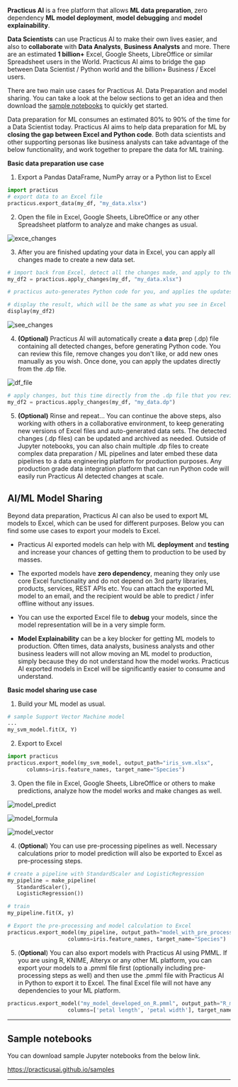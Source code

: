 **Practicus AI** is a free platform that allows **ML data preparation**, zero dependency **ML model deployment**, **model debugging** and **model explainability**. 

**Data Scientists** can use Practicus AI to make their own lives easier, and also to **collaborate** with **Data Analysts**, **Business Analysts** and more. There are an estimated **1 billion+** Excel, Google Sheets, LibreOffice or similar Spreadsheet users in the World. Practicus AI aims to bridge the gap between Data Scientist / Python world and the billion+ Business / Excel users.  

There are two main use cases for Practicus AI. Data Preparation and model sharing. You can take a look at the below sections to get an idea and then download the <a href="https://practicusai.github.io/samples/" target="_blank">sample notebooks</a> to quickly get started. 

Data preparation for ML consumes an estimated 80% to 90% of the time for a Data Scientist today. Practicus AI aims to help data preparation for ML by **closing the gap between Excel and Python code**. Both data scientists and other supporting personas like business analysts can take advantage of the below functionality, and work together to prepare the data for ML training. 

**Basic data preparation use case**

1) Export a Pandas DataFrame, NumPy array or a Python list to Excel

```python
import practicus
# export data to an Excel file
practicus.export_data(my_df, "my_data.xlsx")
```


2) Open the file in Excel, Google Sheets, LibreOffice or any other Spreadsheet platform to analyze and make changes as usual. 

![exce_changes](img/excel_changes.png)





3) After you are finished updating your data in Excel, you can apply all changes made to create a new data set. 

```python
# import back from Excel, detect all the changes made, and apply to the Data Frame  
my_df2 = practicus.apply_changes(my_df, "my_data.xlsx") 

# practicus auto-generates Python code for you, and applies the updates..

# display the result, which will be the same as what you see in Excel
display(my_df2)
```

![see_changes](img/see_changes.png)





4) **(Optional)** Practicus AI will automatically create a **d**ata **p**rep (.dp) file containing all detected changes, before generating Python code. You can review this file, remove changes you don't like, or add new ones manually as you wish. Once done, you can apply the updates directly from the .dp file. 

![df_file](img/dp_file.png)

```python
# apply changes, but this time directly from the .dp file that you reviewed / updated
my_df2 = practicus.apply_changes(my_df, "my_data.dp")
```



5) **(Optional)** Rinse and repeat... You can continue the above steps, also working with others in a collaborative environment, to keep generating new versions of Excel files and auto-generated data sets. The detected changes (.dp files) can be updated and archived as needed. Outside of Jupyter notebooks, you can also chain multiple .dp files to create complex data preparation / ML pipelines and later embed these data pipelines to a data engineering platform for production purposes.  Any production grade data integration platform that can run Python code will easily run Practicus AI detected changes at scale.   


## AI/ML Model Sharing

Beyond data preparation, Practicus AI can also be used to export ML models to Excel, which can be used for different purposes. Below you can find some use cases to export your models to Excel. 

- Practicus AI exported models can help with ML **deployment** and **testing** and increase your chances of getting them to production to be used by masses.   

- The exported models have **zero dependency**, meaning they only use core Excel functionality and do not depend on 3rd party libraries, products, services, REST APIs etc. You can attach the exported ML model to an email, and the recipient would be able to predict / infer offline without any issues. 

- You can use the exported Excel file to **debug** your models, since the model representation will be in a very simple form. 

- **Model Explainability** can be a key blocker for getting ML models to production. Often times, data analysts, business analysts and other business leaders will not allow moving an ML model to production, simply because they do not understand how the model works. Practicus AI exported models in Excel will be significantly easier to consume and understand.

**Basic model sharing use case**

1) Build your ML model as usual. 

```Python
# sample Support Vector Machine model
...
my_svm_model.fit(X, Y)
```



2) Export to Excel 

```Python
import practicus    
practicus.export_model(my_svm_model, output_path="iris_svm.xlsx",
      columns=iris.feature_names, target_name="Species")
```



3) Open the file in Excel, Google Sheets, LibreOffice or others to make predictions, analyze how the model works and make changes as well.



![model_predict](img/model_predict.png)



![model_formula](img/model_formula.png)



![model_vector](img/model_vector.png)





4) (**Optional**) You can use pre-processing pipelines as well. Necessary calculations prior to model prediction will also be exported to Excel as pre-processing steps.   

```python
# create a pipeline with StandardScaler and LogisticRegression
my_pipeline = make_pipeline(
   StandardScaler(),
   LogisticRegression())

# train
my_pipeline.fit(X, y)

# Export the pre-processing and model calculation to Excel
practicus.export_model(my_pipeline, output_path="model_with_pre_processing.xlsx",
                   columns=iris.feature_names, target_name="Species")
```

5) (**Optional**) You can also export models with Practicus AI using PMML. If you are using R, KNIME, Alteryx or any other ML platform, you can export your models to a .pmml file first (optionally including pre-processing steps as well) and then use the .pmml file with Practicus AI in Python to export it to Excel. The final Excel file will not have any dependencies to your ML platform. 

```python
practicus.export_model("my_model_developed_on_R.pmml", output_path="R_model.xlsx",
                   columns=['petal length', 'petal width'], target_name="Species")
```



------

## Sample notebooks

You can download sample Jupyter notebooks from the below link. 

<a href="https://practicusai.github.io/samples/" target="_blank">https://practicusai.github.io/samples</a>

------
